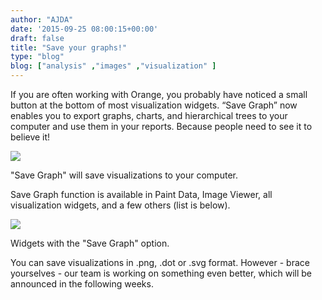 ```yaml
---
author: "AJDA"
date: '2015-09-25 08:00:15+00:00'
draft: false
title: "Save your graphs!"
type: "blog"
blog: ["analysis" ,"images" ,"visualization" ]
---
```


If you are often working with Orange, you probably have noticed a small button at the bottom of most visualization widgets. “Save Graph” now enables you to export graphs, charts, and hierarchical trees to your computer and use them in your reports. Because people need to see it to believe it!

![](/images/2015/09/blog-save-graph.png)

"Save Graph" will save visualizations to your computer.



Save Graph function is available in Paint Data, Image Viewer, all visualization widgets, and a few others (list is below).

![](/images/2015/09/blog-save-graph2.png)

Widgets with the "Save Graph" option.



You can save visualizations in .png, .dot or .svg format. However - brace yourselves - our team is working on something even better, which will be announced in the following weeks.
